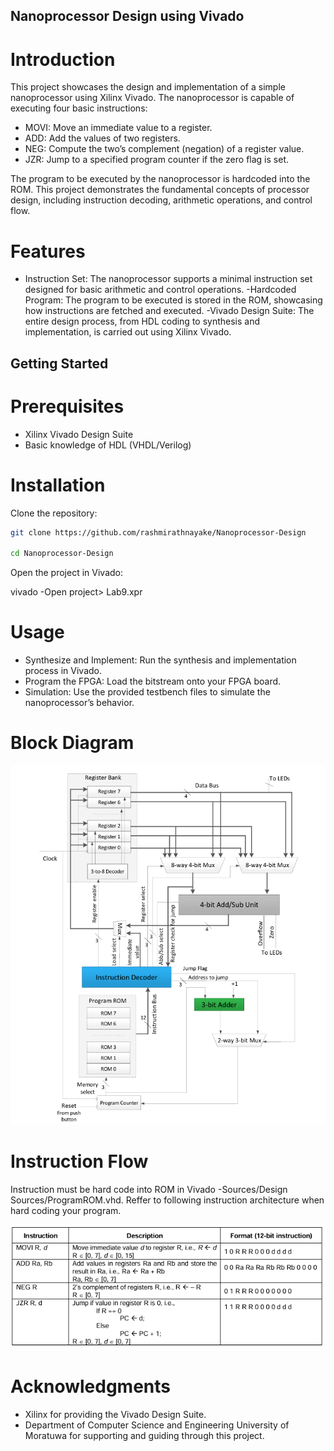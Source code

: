 ## Nanoprocessor Design using Vivado
# Introduction
This project showcases the design and implementation of a simple nanoprocessor using Xilinx Vivado. The nanoprocessor is capable of executing four basic instructions:

- MOVI: Move an immediate value to a register.
- ADD: Add the values of two registers.
- NEG: Compute the two’s complement (negation) of a register value.
- JZR: Jump to a specified program counter if the zero flag is set.
  
The program to be executed by the nanoprocessor is hardcoded into the ROM. This project demonstrates the fundamental concepts of processor design, including instruction decoding, arithmetic operations, and control flow.

# Features
- Instruction Set: The nanoprocessor supports a minimal instruction set designed for basic arithmetic and control operations.
-Hardcoded Program: The program to be executed is stored in the ROM, showcasing how instructions are fetched and executed.
-Vivado Design Suite: The entire design process, from HDL coding to synthesis and implementation, is carried out using Xilinx Vivado.

## Getting Started
# Prerequisites
- Xilinx Vivado Design Suite
- Basic knowledge of HDL (VHDL/Verilog)
  
# Installation
Clone the repository:
```sh
git clone https://github.com/rashmirathnayake/Nanoprocessor-Design

cd Nanoprocessor-Design
```

Open the project in Vivado:

vivado -Open project> Lab9.xpr

# Usage
- Synthesize and Implement: Run the synthesis and implementation process in Vivado.
- Program the FPGA: Load the bitstream onto your FPGA board.
- Simulation: Use the provided testbench files to simulate the nanoprocessor’s behavior.


# Block Diagram
![diagram](docs/diagram.png)

# Instruction Flow
Instruction must be hard code into ROM in Vivado -Sources/Design Sources/ProgramROM.vhd. Reffer to following instruction architecture
when hard coding your program.

![diagram](docs/instructions.png)

# Acknowledgments
- Xilinx for providing the Vivado Design Suite.
- Department of Computer Science and Engineering University of Moratuwa for supporting and guiding through this project.
